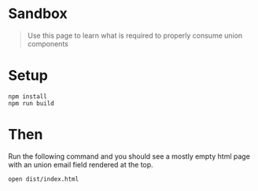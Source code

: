 # Sandbox

> Use this page to learn what is required to properly consume union components

# Setup

```
npm install
npm run build
```

# Then

Run the following command and you should see a mostly empty html page with an union email field rendered at the top.

```
open dist/index.html
```

